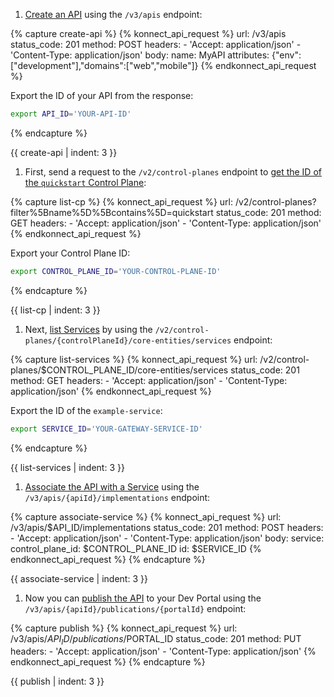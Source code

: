 

1. [Create an API](/api/konnect/api-builder/v3/#/operations/create-api) using the `/v3/apis` endpoint:
<!--vale off-->
{% capture create-api %}
{% konnect_api_request %}
url: /v3/apis
status_code: 201
method: POST
headers:
    - 'Accept: application/json'
    - 'Content-Type: application/json'
body:
    name: MyAPI
    attributes: {"env":["development"],"domains":["web","mobile"]}
{% endkonnect_api_request %}
<!--vale on-->
Export the ID of your API from the response:
```sh
export API_ID='YOUR-API-ID'
```
{% endcapture %}

{{ create-api | indent: 3 }}

1. First, send a request to the `/v2/control-planes` endpoint to [get the ID of the `quickstart` Control Plane](/api/konnect/control-planes/v2/#/operations/list-control-planes):
<!--vale off-->
{% capture list-cp %}
{% konnect_api_request %}
url: /v2/control-planes?filter%5Bname%5D%5Bcontains%5D=quickstart
status_code: 201
method: GET
headers:
    - 'Accept: application/json'
    - 'Content-Type: application/json'
{% endkonnect_api_request %}
<!--vale on-->
Export your Control Plane ID:
```sh
export CONTROL_PLANE_ID='YOUR-CONTROL-PLANE-ID'
```
{% endcapture %}

{{ list-cp | indent: 3 }}

1. Next, [list Services](/api/konnect/control-planes-config/v2/#/operations/list-service) by using the `/v2/control-planes/{controlPlaneId}/core-entities/services` endpoint:
<!--vale off-->
{% capture list-services %}
{% konnect_api_request %}
url: /v2/control-planes/$CONTROL_PLANE_ID/core-entities/services
status_code: 201
method: GET
headers:
    - 'Accept: application/json'
    - 'Content-Type: application/json'
{% endkonnect_api_request %}
<!--vale on-->
Export the ID of the `example-service`:
```sh
export SERVICE_ID='YOUR-GATEWAY-SERVICE-ID'
```
{% endcapture %}

{{ list-services | indent: 3 }}

1. [Associate the API with a Service](/api/konnect/api-builder/v3/#/operations/create-api-implementation) using the `/v3/apis/{apiId}/implementations` endpoint:
<!--vale off-->
{% capture associate-service %}
{% konnect_api_request %}
url: /v3/apis/$API_ID/implementations
status_code: 201
method: POST
headers:
    - 'Accept: application/json'
    - 'Content-Type: application/json'
body:
    service:
        control_plane_id: $CONTROL_PLANE_ID
        id: $SERVICE_ID
{% endkonnect_api_request %}
{% endcapture %}

{{ associate-service | indent: 3 }}
<!--vale on-->

1. Now you can [publish the API](/api/konnect/api-builder/v3/#/operations/publish-api-to-portal) to your Dev Portal using the `/v3/apis/{apiId}/publications/{portalId}` endpoint:
<!--vale off-->
{% capture publish %}
{% konnect_api_request %}
url: /v3/apis/$API_ID/publications/$PORTAL_ID
status_code: 201
method: PUT
headers:
    - 'Accept: application/json'
    - 'Content-Type: application/json'
{% endkonnect_api_request %}
{% endcapture %}

{{ publish | indent: 3 }}
<!--vale on-->